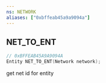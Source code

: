 ```yaml
---
ns: NETWORK
aliases: ["0xbffeab45a9a9094a"]
---
```

## NET_TO_ENT

```c
// 0xBFFEAB45A9A9094A
Entity NET_TO_ENT(Network network);
```

get net id for entity

